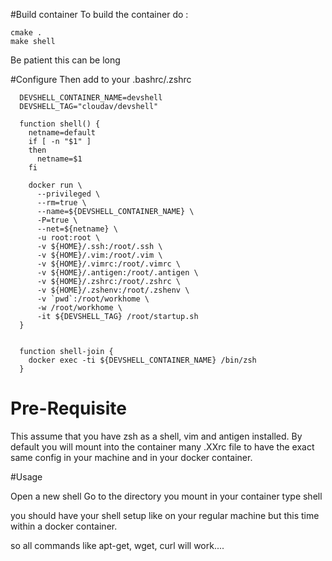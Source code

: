 #Build container
To build the container do :

    cmake .
    make shell

Be patient this can be long

#Configure
Then add to your .bashrc/.zshrc

      DEVSHELL_CONTAINER_NAME=devshell
      DEVSHELL_TAG="cloudav/devshell"
      
      function shell() {
        netname=default
        if [ -n "$1" ]
        then
          netname=$1
        fi
      
        docker run \
          --privileged \
          --rm=true \
          --name=${DEVSHELL_CONTAINER_NAME} \
          -P=true \
          --net=${netname} \
          -u root:root \
          -v ${HOME}/.ssh:/root/.ssh \
          -v ${HOME}/.vim:/root/.vim \
          -v ${HOME}/.vimrc:/root/.vimrc \
          -v ${HOME}/.antigen:/root/.antigen \
          -v ${HOME}/.zshrc:/root/.zshrc \
          -v ${HOME}/.zshenv:/root/.zshenv \
          -v `pwd`:/root/workhome \
          -w /root/workhome \
          -it ${DEVSHELL_TAG} /root/startup.sh
      }
      
      
      function shell-join {
        docker exec -ti ${DEVSHELL_CONTAINER_NAME} /bin/zsh
      }


# Pre-Requisite
This assume that you have zsh as a shell, vim and antigen installed.
By default you will mount into the container many .XXrc file to have the exact same config in your machine and in your docker container.

#Usage

Open a new shell
Go to the directory you mount in your container
type 
  shell

you should have your shell setup like on your regular machine but this time within a docker container.

so all commands like apt-get, wget, curl will work....
